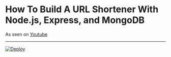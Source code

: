 # How To Build A URL Shortener With Node.js, Express, and MongoDB

As seen on [Youtube](https://www.youtube.com/watch?v=SLpUKAGnm-g)

***

[![Deploy](https://www.herokucdn.com/deploy/button.svg)](https://heroku.com/deploy?template=https://github.com/WebDevSimplified/url-shortener)
